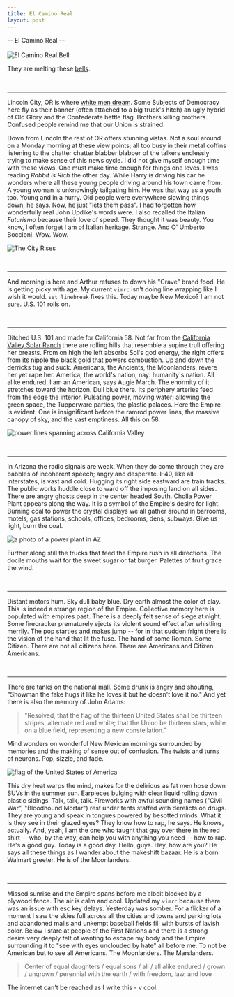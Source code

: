 ```yaml
---
title: El Camino Real
layout: post
---
```


-- El Camino Real -- <marquee>scroll down</marquee>
![El Camino Real Bell](https://upload.wikimedia.org/wikipedia/commons/c/cc/El_Camino_Real_California_2.JPG)

They are melting these [bells](https://www.dailymail.co.uk/news/article-7170313/University-California-Santa-Cruz-removes-El-Camino-Real-Bell-marks-inclusive.html).


<br>
<hr>

Lincoln City, OR is where [white men dream](https://www.youtube.com/watch?v=Pl4lLfC8ZlE). Some Subjects of Democracy here fly as their banner (often attached to a big truck's hitch) an ugly hybrid of Old Glory and the Confederate battle flag. Brothers killing brothers. Confused people remind me that our Union is strained. 

Down from Lincoln the rest of OR offers stunning vistas. Not a soul around on a Monday morning at these view points; all too busy in their metal coffins listening to the chatter chatter blabber blabber of the talkers endlessly trying to make sense of this news cycle. I did not give myself enough time with these views. One must make time enough for things one loves. I was reading *Rabbit is Rich* the other day. While Harry is driving his car he wonders where all these young people driving around his town came from. A young woman is unknowingly tailgating him. He was that way as a youth too. Young and in a hurry. Old people were everywhere slowing things down, he says. Now, he just "lets them pass". I had forgotten how wonderfully real John Updike's words were. I also recalled the Italian *Futurismo* because their love of speed. They thought it was beauty. You know, I often forget I am of Italian heritage. Strange. And O' Umberto Boccioni. Wow. Wow.

![The City Rises](https://upload.wikimedia.org/wikipedia/commons/f/fe/Umberto_Boccioni_001.jpg)

<br>
<hr>

And morning is here and Arthur refuses to down his "Crave" brand food. He is getting picky with age. My current `vimrc` isn't doing line wrapping like I wish it would. `set linebreak` fixes this. Today maybe New Mexico? I am not sure. U.S. 101 rolls on.

<br>
<hr>

Ditched U.S. 101 and made for California 58. Not far from the [California Valley Solar Ranch](https://en.wikipedia.org/wiki/California_Valley_Solar_Ranch) there are rolling hills that resemble a supine trull offering her breasts. From on high the left absorbs Sol's god energy, the right offers from its nipple the black gold that powers combustion. Up and down the derricks tug and suck. Americans, the Ancients, the Moonlanders, revere her yet rape her. America, the world's nation, nay: humanity's nation. All alike endured. I am an American, says Augie March. The enormity of it stretches toward the horizon. Dull blue there. Its periphery arteries feed from the edge the interior. Pulsating power, moving water; allowing the green space, the Tupperware parties, the plastic palaces. Here the Empire is evident. One is insignificant before the ramrod power lines, the massive canopy of sky, and the vast emptiness. All this on 58.

![power lines spanning across California Valley](/static/Valley_Empire.jpg)

<br>
<hr>

In Arizona the radio signals are weak. When they do come through they are babbles of incoherent speech; angry and desperate. I-40, like all interstates, is vast and cold. Hugging its right side eastward are train tracks. The public works huddle close to ward off the imposing land on all sides. There are angry ghosts deep in the center headed South. Cholla Power Plant appears along the way. It is a symbol of the Empire's desire for light. Burning coal to power the crystal displays we all gather around in barrooms, motels, gas stations, schools, offices, bedrooms, dens, subways. Give us light, burn the coal. 

![a photo of a power plant in AZ](/static/Power_plant.jpg)

Further along still the trucks that feed the Empire rush in all directions. The docile mouths wait for the sweet sugar or fat burger. Palettes of fruit grace the wind.  

<br>
<hr>

Distant motors hum. Sky dull baby blue. Dry earth almost the color of clay. This is indeed a strange region of the Empire. Collective memory here is populated with empires past. There is a deeply felt sense of siege at night. Some firecracker prematurely ejects its violent sound effect after whistling merrily. The pop startles and makes jump -- for in that sudden fright there is the vision of the hand that lit the fuse. The hand of some Roman. Some Citizen. There are not all citizens here. There are Americans and Citizen Americans.   


<br>
<hr>

There are tanks on the national mall. Some drunk is angry and shouting, "Showman the fake hugs it like he loves it but he doesn't love it no." And yet there is also the memory of John Adams:

>"Resolved, that the flag of the thirteen United States shall be thirteen stripes, alternate red and white; that the Union be thirteen stars, white on a blue field, representing a new constellation."

Mind wonders on wonderful New Mexican mornings surrounded by memories and the making of sense out of confusion. The twists and turns of neurons. Pop, sizzle, and fade.

![flag of the United States of America](https://upload.wikimedia.org/wikipedia/commons/thumb/b/b3/Flag_of_the_United_States_%281777-1795%29.svg/640px-Flag_of_the_United_States_%281777-1795%29.svg.png)

This dry heat warps the mind, makes for the delirious as fat men hose down SUVs in the summer sun. Earpieces bulging with clear liquid rolling down plastic sidings. Talk, talk, talk. Fireworks with awful sounding names ("Civil War", "Bloodhound Mortar") rest under tents staffed with derelicts on drugs. They are young and speak in tongues powered by besotted minds. What it is they see in their glazed eyes? They know how to rap, he says. He knows, actually. And, yeah, I am the one who taught that guy over there in the red shirt -- who, by the way, can help you with anything you need -- how to rap. He's a good guy. Today is a good day. Hello, guys. Hey, how are you? He says all these things as I wander about the makeshift bazaar. He is a born Walmart greeter. He is of the Moonlanders.

<br>
<hr>

Missed sunrise and the Empire spans before me albeit blocked by a plywood fence. The air is calm and cool. Updated my `vimrc` because there was an issue with esc key delays. Yesterday was somber. For a flicker of a moment I saw the skies full across all the cities and towns and parking lots and abandoned malls and unkempt baseball fields fill with bursts of lavish color. Below I stare at people of the First Nations and there is a strong desire very deeply felt of wanting to escape my body and the Empire surrounding it to "see with eyes unclouded by hate" all before me. To not be American but to see all Americans. The Moonlanders. The Marslanders. 

> Center of equal daughters /
> equal sons /
> all /
> all alike endured / grown / ungrown / perennial with the earth / with freedom, law, and love

The internet can't be reached as I write this - v cool. 
